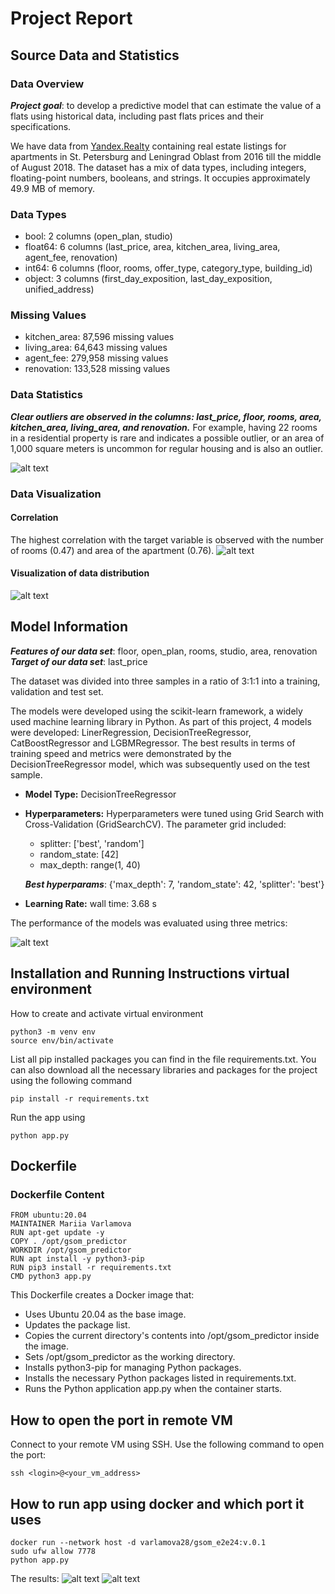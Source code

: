 # Project Report
## Source Data and Statistics

### Data Overview
***Project goal***: to develop a predictive model that can estimate the value of a flats using historical data, including past flats prices and their specifications.

We have data from [Yandex.Realty](https://realty.yandex.ru) containing real estate listings for apartments in St. Petersburg and Leningrad Oblast from 2016 till the middle of August 2018. The dataset has a mix of data types, including integers, floating-point numbers, booleans, and strings. It occupies approximately 49.9 MB of memory.

### Data Types 
* bool: 2 columns (open_plan, studio)
* float64: 6 columns (last_price, area, kitchen_area, living_area, agent_fee, renovation)
* int64: 6 columns (floor, rooms, offer_type, category_type, building_id)
* object: 3 columns (first_day_exposition, last_day_exposition, unified_address)

### Missing Values
* kitchen_area: 87,596 missing values
* living_area: 64,643 missing values
* agent_fee: 279,958 missing values
* renovation: 133,528 missing values

### Data Statistics
 ***Clear outliers are observed in the columns: last_price, floor, rooms, area, kitchen_area, living_area, and renovation.*** For example, having 22 rooms in a residential property is rare and indicates a possible outlier, or an area of 1,000 square meters is uncommon for regular housing and is also an outlier. 

![alt text](statistic.PNG) 

### Data Visualization
#### Correlation
The highest correlation with the target variable is observed with the number of rooms (0.47) and area of ​​the apartment (0.76).
![alt text](Correlation.PNG) 
#### Visualization of data distribution
![alt text](hh.PNG)

## Model Information

***Features of our data set***: floor, open_plan, rooms, studio, area, renovation  
***Target of our data set***: last_price

The dataset was divided into three samples in a ratio of 3:1:1 into a training, validation and test set.

The models were developed using the scikit-learn framework, a widely used machine learning library in Python. As part of this project, 4 models were developed: LinerRegression, DecisionTreeRegressor, CatBoostRegressor and LGBMRegressor. The best results in terms of training speed and metrics were demonstrated by the DecisionTreeRegressor model, which was subsequently used on the test sample. 
* **Model Type:** DecisionTreeRegressor
* **Hyperparameters:** Hyperparameters were tuned using Grid Search with Cross-Validation (GridSearchCV). The parameter grid included:

  - splitter: ['best', 'random']
  - random_state: [42]
  - max_depth: range(1, 40)
    
  ***Best hyperparams***: {'max_depth': 7, 'random_state': 42, 'splitter': 'best'}

* **Learning Rate:** wall time: 3.68 s

The performance of the models was evaluated using three metrics:

![alt text](metrics.PNG)

## Installation and Running Instructions virtual environment
How to create and activate virtual environment
```
python3 -m venv env
source env/bin/activate 
```
List all pip installed packages you can find in the file requirements.txt. You can also download all the necessary libraries and packages for the project using the following command
```
pip install -r requirements.txt
```
Run the app using 
```
python app.py
```
## Dockerfile

### Dockerfile Content
```
FROM ubuntu:20.04
MAINTAINER Mariia Varlamova
RUN apt-get update -y
COPY . /opt/gsom_predictor
WORKDIR /opt/gsom_predictor
RUN apt install -y python3-pip
RUN pip3 install -r requirements.txt
CMD python3 app.py
```
This Dockerfile creates a Docker image that:

* Uses Ubuntu 20.04 as the base image.
* Updates the package list.
* Copies the current directory's contents into /opt/gsom_predictor inside the image.
* Sets /opt/gsom_predictor as the working directory.
* Installs python3-pip for managing Python packages.
* Installs the necessary Python packages listed in requirements.txt.
* Runs the Python application app.py when the container starts.

## How to open the port in remote VM
Connect to your remote VM using SSH. Use the following command to open the port: 
```
ssh <login>@<your_vm_address>
```
## How to run app using docker and which port it uses
```
docker run --network host -d varlamova28/gsom_e2e24:v.0.1
sudo ufw allow 7778
python app.py
```
The results:
![alt text](file.PNG)  ![alt text](file2.PNG)
